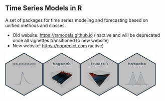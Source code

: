 ## Time Series Models in R

A set of packages for time series modeling and forecasting based on unified methods and classes.

* Old website: https://tsmodels.github.io (inactive and will be deprecated once all vignettes transitioned to new website)
* New website: https://nopredict.com (active)

<img src="https://github.com/tsmodels/tsmethods/blob/main/man/figures/logo.png" align="left" height="139" alt="" />
<img src="https://github.com/tsmodels/tsdistributions/blob/main/man/figures/logo.png" align="left" height="139" alt="" />
<img src="https://github.com/tsmodels/tsgarch/blob/main/man/figures/logo.png" align="left" height="139" alt="" />
<img src="https://github.com/tsmodels/tsmarch/blob/main/man/figures/logo.png" align="left" height="139" alt="" />
<img src="https://github.com/tsmodels/tstests/blob/main/man/figures/logo.png" align="left" height="139" alt="" />
